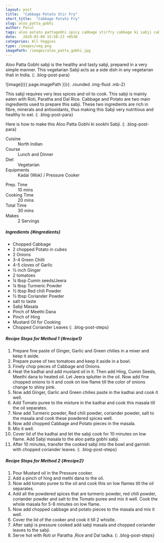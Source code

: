 ```yaml
---
layout: post
title:  "Cabbage Potato Stir Fry"
short_title:  "Cabbage Potato Fry"
slug: aloo_patta_gobhi
author: Parul
tags: aloo potato pattagobhi spicy cabbage stirfry cabbage ki sabji cabbage spices healthy tasty vegetarian thali recipe roti paratha dal rice northindian sookhi sabji sidedish easy simple kadhai dinner lunch ideas indianthali indiafood eatrightindia recipe foodies homemade 
date:   2020-03-09 15:58:23 +0530
categories: All Veggies
type: /images/veg.png
imagePath: /images/aloo_patta_gobhi.jpg
---
```


Aloo Patta Gobhi sabji is the healthy and tasty sabji, prepared in a very simple manner. This vegetarian Sabji acts as a side dish in any vegetarian thali in India.
{: .blog-post-para}

![image]({{ page.imagePath }}){: .rounded .img-fluid .mb-2}

This sabji requires very less spices and oil to cook. This sabji is mainly eaten with Roti, Paratha and Dal Rice. Cabbage and Potato are two main ingredients used to prepare this sabji. These two ingredients are rich in fibre, minerals and antioxidants, thus making this Sabji very nutritious and healthy to eat.
{: .blog-post-para}

Here is how to make this Aloo Patta Gobhi ki sookhi Sabji.
{: .blog-post-para}

<div class="row">
    <div class="col-md-6">
        <dl class="row">
            <dt class="col-sm-4">Cuisine</dt><dd class="col-sm-7">North Indian</dd>
            <dt class="col-sm-4">Course</dt><dd class="col-sm-7">Lunch and Dinner</dd>
            <dt class="col-sm-4">Diet</dt><dd class="col-sm-7">Vegetarian</dd>
            <dt class="col-sm-4">Equipments</dt><dd class="col-sm-7">Kadai (Wok) / Pressure Cooker</dd>
        </dl>
    </div>
    <div class="col-md-6">
        <dl class="row">
            <dt class="col-sm-5">Prep. Time</dt><dd class="col-sm-7">10 mins</dd>
            <dt class="col-sm-5">Cooking Time</dt><dd class="col-sm-7">20 mins</dd>
            <dt class="col-sm-5">Total Time</dt><dd class="col-sm-7">30 mins</dd>
            <dt class="col-sm-5">Makes</dt><dd class="col-sm-7">2 Servings</dd>
        </dl>
    </div>
</div>

##### **Ingredients** {#ingredients}
- Chopped Cabbage
- 2 chopped Potato in cubes
- 2 Onions
- 3-4 Green Chilli
- 4-5 cloves of Garlic
- ½ inch Ginger
- 2 tomatoes
- ¼ tbsp Cumin seeds/Jeera
- ¼ tbsp Turmeric Powder
- ½ tbsp Red chili Powder
- ½ tbsp Coriander Powder
- salt to taste
- Sabji Masala
- Pinch of Meethi Dana
- Pinch of Hing
- Mustard Oil for Cooking
- Chopped Coriander Leaves
{: .blog-post-steps}


##### **Recipe Steps for Method 1** {#recipe1}
1. Prepare fine paste of Ginger, Garlic and Green chilies in a mixer and keep it aside.
1. Prepare puree of two tomatoes and keep it aside in a bowl.
1. Finely chop pieces of Cabbage and Onions.
1. Heat the kadhai and add mustard oil in it. Then add Hing, Cumin Seeds, Meethi dana to heated oil. Let Jeera splutter in the oil. Now add fine chopped onions to it and cook on low flame till the color of onions change to shiny pink.
1. Now add Ginger, Garlic and Green chilies paste in the kadhai and cook it well.
1. Add Tomato puree to the mixture in the kadhai and cook this masala till the oil separates.
1. Now add Turmeric powder, Red chili powder, coriander powder, salt to the masala and cook these powdered spices well.
1. Now add chopped Cabbage and Potato pieces in the masala.
1. Mix it well.
1. Cover lid of the kadhai and let the sabji cook for 10 minutes on low flame. Add Sabji masala to the aloo patta gobhi sabji.
1. After 10 minutes, transfer the cooked sabji into the bowl and garnish with chopped coriander leaves.
{: .blog-post-steps}

##### **Recipe Steps for Method 2** {#recipe2}
1. Pour Mustard oil in the  Pressure cooker.
1. Add a pinch of hing and methi dana to the oil.
1. Now add  tomato puree to the oil and cook this on low flames till the oil separates.
1. Add all the powdered spices that are turmeric powder, red chili powder, coriander powder and salt to the Tomato puree and mix it well. Cook the whole masala for 5-6 minutes on low flame.
1. Now add chopped cabbage and potato pieces to the masala and mix it well.
1. Cover the lid of the cooker and cook it till 2 whistle.
1. After sabji is pressure cooked add sabji masala and chopped coriander leaves to the sabji.
1. Serve hot with Roti or Paratha ,Rice and Dal tadka.
{: .blog-post-steps}